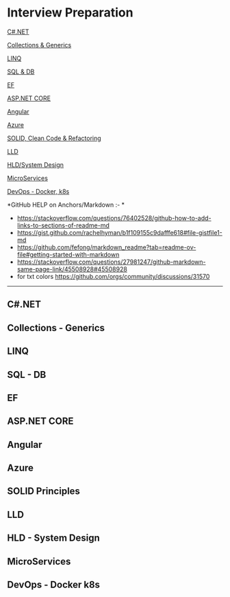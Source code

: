 # Interview Preparation

[C#.NET](#C#.NET)

[Collections & Generics](#Collections---Generics)

[LINQ](#LINQ)

[SQL & DB](#SQL---DB)

[EF](#EF)

[ASP.NET CORE](#ASP.NET-CORE)

[Angular](#Angular)

[Azure](#Azure)

[SOLID, Clean Code & Refactoring](#SOLID-Principles)

[LLD](#LLD)

[HLD/System Design](#hld---system-design)

[MicroServices](#MicroServices)

[DevOps - Docker, k8s](#devOps---docker-k8s) 


*GitHub HELP on Anchors/Markdown :- *
* https://stackoverflow.com/questions/76402528/github-how-to-add-links-to-sections-of-readme-md
* https://gist.github.com/rachelhyman/b1f109155c9dafffe618#file-gistfile1-md
* https://github.com/fefong/markdown_readme?tab=readme-ov-file#getting-started-with-markdown
* https://stackoverflow.com/questions/27981247/github-markdown-same-page-link/45508928#45508928
* for txt colors  https://github.com/orgs/community/discussions/31570
      
-------------------------------------------------------------------------------------
## C#.NET
## Collections - Generics
## LINQ
## SQL - DB
## EF
## ASP.NET CORE
## Angular
## Azure
## SOLID Principles
## LLD
## HLD - System Design
## MicroServices
## DevOps - Docker k8s
